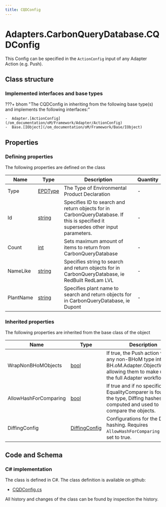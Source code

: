 ```yaml
---
title: CQDConfig
---
```


# Adapters.CarbonQueryDatabase.CQDConfig

This Config can be specified in the `ActionConfig` input of any Adapter Action (e.g. Push).

## Class structure

### Implemented interfaces and base types

???+ bhom "The CQDConfig in inheriting from the following base type(s) and implements the following interfaces:"

    -  Adapter.[ActionConfig](/om_documentation/oM/Framework/Adapter/ActionConfig)
    -  Base.[IObject](/om_documentation/oM/Framework/Base/IObject)


## Properties



### Defining properties

The following properties are defined on the class

| Name             | Type             | Description      | Quantity         |
|------------------|------------------|------------------|------------------|
| Type | [EPDType](/om_documentation/oM/Analytical/LifeCycleAssessment/EPDType) | The Type of Environmental Product Declaration | - |
| Id | [string](https://learn.microsoft.com/en-us/dotnet/api/System.String?view=netstandard-2.0) | Specifies ID to search and return objects for in CarbonQueryDatabase. If this is specified it supersedes other input parameters. | - |
| Count | [int](https://learn.microsoft.com/en-us/dotnet/api/System.Int32?view=netstandard-2.0) | Sets maximum amount of items to return from CarbonQueryDatabase | - |
| NameLike | [string](https://learn.microsoft.com/en-us/dotnet/api/System.String?view=netstandard-2.0) | Specifies string to search and return objects for in CarbonQueryDatabase, ie RedBuilt RedLam LVL | - |
| PlantName | [string](https://learn.microsoft.com/en-us/dotnet/api/System.String?view=netstandard-2.0) | Specifies plant name to search and return objects for in CarbonQueryDatabase, ie Dupont | - |


### Inherited properties
The following properties are inherited from the base class of the object

| Name             | Type             | Description      | Quantity         |
|------------------|------------------|------------------|------------------|
| WrapNonBHoMObjects | [bool](https://learn.microsoft.com/en-us/dotnet/api/System.Boolean?view=netstandard-2.0) | If true, the Push action wraps any non-BHoM type into a BH.oM.Adapter.ObjectWrapper, allowing them to make use of the full Adapter workflow. | - |
| AllowHashForComparing | [bool](https://learn.microsoft.com/en-us/dotnet/api/System.Boolean?view=netstandard-2.0) | If true and if no specific EqualityComparer is found for the type, Diffing hashes are computed and used to compare the objects. | - |
| DiffingConfig | [DiffingConfig](/om_documentation/oM/Framework/Diffing/DiffingConfig) | Configurations for the Diffing hashing. Requires `AllowHashForComparing` to be set to true. | - |


## Code and Schema

### C# implementation

The class is defined in C#. The class definition is available on github:

- [CQDConfig.cs](https://github.com/BHoM/CarbonQueryDatabase_Toolkit/blob/develop/CarbonQueryDatabase_oM/Adapter/CQDConfig.cs)

All history and changes of the class can be found by inspection the history.
